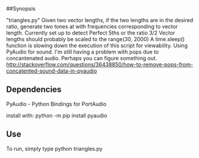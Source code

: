 ##Synopsis

"triangles.py"
Given two vector lengths, if the two lengths are in
    the desired ratio, generate two tones at with 
    frequencies corresponding to vector length. 
    Currently set up to detect Perfect 5ths or the ratio 3/2
Vector lengths should probably be scaled to 
    the range(30, 2000)
A time.sleep() function is slowing down the execution 
    of this script for viewability. 
Using PyAudio for sound. I'm still having a problem with 
    pops due to concantenated audio. Perhaps you can figure
    something out. 
    http://stackoverflow.com/questions/36438850/how-to-remove-pops-from-concatented-sound-data-in-pyaudio

## Dependencies

PyAudio - Python Bindings for PortAudio

install with:
  python -m pip install pyaudio

## Use
  To run, simply type python triangles.py
